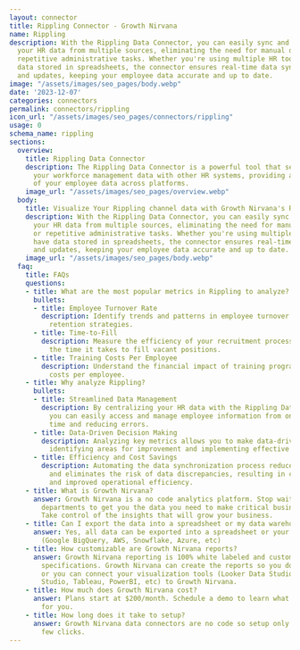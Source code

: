 ```yaml
---
layout: connector
title: Rippling Connector - Growth Nirvana
name: Rippling
description: With the Rippling Data Connector, you can easily sync and consolidate
  your HR data from multiple sources, eliminating the need for manual data entry or
  repetitive administrative tasks. Whether you're using multiple HR tools or have
  data stored in spreadsheets, the connector ensures real-time data synchronization
  and updates, keeping your employee data accurate and up to date.
image: "/assets/images/seo_pages/body.webp"
date: '2023-12-07'
categories: connectors
permalink: connectors/rippling
icon_url: "/assets/images/seo_pages/connectors/rippling"
usage: 0
schema_name: rippling
sections:
  overview:
    title: Rippling Data Connector
    description: The Rippling Data Connector is a powerful tool that seamlessly integrates
      your workforce management data with other HR systems, providing a unified view
      of your employee data across platforms.
    image_url: "/assets/images/seo_pages/overview.webp"
  body:
    title: Visualize Your Rippling channel data with Growth Nirvana's Rippling Connector
    description: With the Rippling Data Connector, you can easily sync and consolidate
      your HR data from multiple sources, eliminating the need for manual data entry
      or repetitive administrative tasks. Whether you're using multiple HR tools or
      have data stored in spreadsheets, the connector ensures real-time data synchronization
      and updates, keeping your employee data accurate and up to date.
    image_url: "/assets/images/seo_pages/body.webp"
  faq:
    title: FAQs
    questions:
    - title: What are the most popular metrics in Rippling to analyze?
      bullets:
      - title: Employee Turnover Rate
        description: Identify trends and patterns in employee turnover to improve
          retention strategies.
      - title: Time-to-Fill
        description: Measure the efficiency of your recruitment process by tracking
          the time it takes to fill vacant positions.
      - title: Training Costs Per Employee
        description: Understand the financial impact of training programs by analyzing
          costs per employee.
    - title: Why analyze Rippling?
      bullets:
      - title: Streamlined Data Management
        description: By centralizing your HR data with the Rippling Data Connector,
          you can easily access and manage employee information from one place, saving
          time and reducing errors.
      - title: Data-Driven Decision Making
        description: Analyzing key metrics allows you to make data-driven decisions,
          identifying areas for improvement and implementing effective strategies.
      - title: Efficiency and Cost Savings
        description: Automating the data synchronization process reduces manual work
          and eliminates the risk of data discrepancies, resulting in cost savings
          and improved operational efficiency.
    - title: What is Growth Nirvana?
      answer: Growth Nirvana is a no code analytics platform. Stop waiting for other
        departments to get you the data you need to make critical business decisions.
        Take control of the insights that will grow your business.
    - title: Can I export the data into a spreadsheet or my data warehouse?
      answer: Yes, all data can be exported into a spreadsheet or your data warehouse
        (Google BigQuery, AWS, Snowflake, Azure, etc)
    - title: How customizable are Growth Nirvana reports?
      answer: Growth Nirvana reporting is 100% white labeled and customized to your
        specifications. Growth Nirvana can create the reports so you don’t have to
        or you can connect your visualization tools (Looker Data Studio/Google Data
        Studio, Tableau, PowerBI, etc) to Growth Nirvana.
    - title: How much does Growth Nirvana cost?
      answer: Plans start at $200/month. Schedule a demo to learn what plan is best
        for you.
    - title: How long does it take to setup?
      answer: Growth Nirvana data connectors are no code so setup only requires a
        few clicks.
---
```


